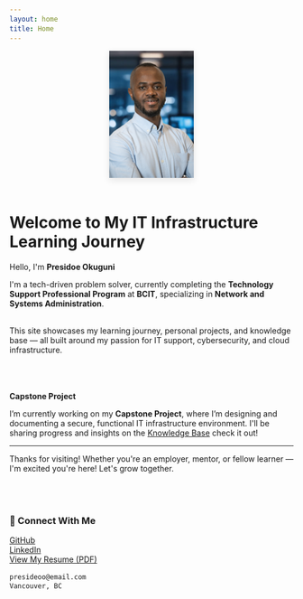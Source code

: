 ```yaml
---
layout: home
title: Home
---
```


<p align="center">
  <img src="assets/images/presidoe-profile.png" alt="Presidoe Okuguni" width="150" style="box-shadow: 0 4px 12px rgba(0,0,0,0.1); margin-bottom: 20px;">
</p>

# Welcome to My IT Infrastructure Learning Journey

Hello, I'm **Presidoe Okuguni**

I'm a tech-driven problem solver, currently completing the **Technology Support Professional Program** at **BCIT**, specializing in **Network and Systems Administration**.
<br><br>

This site showcases my learning journey, personal projects, and knowledge base — all built around my passion for IT support, cybersecurity, and cloud infrastructure.
</br></br>
<br><br>

**Capstone Project**

I’m currently working on my **Capstone Project**, where I’m designing and documenting a secure, functional IT infrastructure environment. I'll be sharing progress and insights on the [Knowledge Base](/blog) check it out!

---

Thanks for visiting! Whether you're an employer, mentor, or fellow learner — I'm excited you're here! Let's grow together. 
<br><br>
<br><br>

### 🔗 Connect With Me

[GitHub](https://github.com/presideookuguni)  
[LinkedIn](https://www.linkedin.com/in/presidoe-okuguni)  
[View My Resume (PDF)](https://yourdomain.com/resume.pdf) <!-- Update with your actual link -->



```
presideoo@email.com  
Vancouver, BC  
